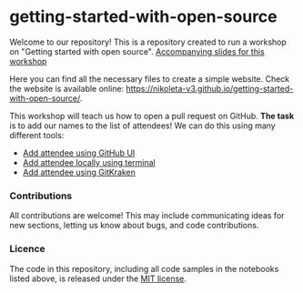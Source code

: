 # getting-started-with-open-source

Welcome to our repository! This is a repository created to run a workshop
on "Getting started with open source". [Accompanying slides for this
workshop](https://docs.google.com/presentation/d/15_iRdUOxXqup7INklsJse4jhy5VxpAVJENsYsW9vZ6k/edit#slide=id.gf330df5769_0_17)

Here you can find all the necessary files to create a simple website. Check
the website is available online:
https://nikoleta-v3.github.io/getting-started-with-open-source/.

This workshop will teach us how to open a pull request on GitHub. **The task**
is to add our names to the list of attendees! We can do this using many
different tools:

- [Add attendee using GitHub UI](HowTos/Installation.md)
- [Add attendee locally using terminal](HowTos/AddPeople.md)
- [Add attendee using GitKraken](HowTos/AddPeople.md)

### Contributions

All contributions are welcome! This may include communicating ideas for new
sections, letting us know about bugs, and code contributions.

### Licence

The code in this repository, including all code samples in the notebooks listed
above, is released under the [MIT license](LICENSE).
